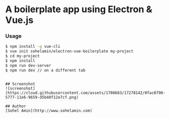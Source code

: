# A boilerplate app using Electron & Vue.js

### Usage

```bash
$ npm install -g vue-cli
$ vue init sohelamin/electron-vue-boilerplate my-project
$ cd my-project
$ npm install
$ npm run dev-server
$ npm run dev // on a different tab
```

```

## Screenshot
![screenshot](https://cloud.githubusercontent.com/assets/1708683/17278142/0fac0790-5777-11e6-9659-d5b40f12e7cf.png)

## Author
[Sohel Amin](http://www.sohelamin.com)
